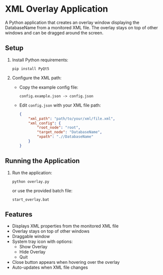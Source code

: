 # XML Overlay Application

A Python application that creates an overlay window displaying the DatabaseName from a monitored XML file. The overlay stays on top of other windows and can be dragged around the screen.

## Setup

1. Install Python requirements:
   ```
   pip install PyQt5
   ```

2. Configure the XML path:
   - Copy the example config file:
     ```
     config.example.json -> config.json
     ```
   - Edit `config.json` with your XML file path:
     ```json
     {
         "xml_path": "path/to/your/xml/file.xml",
         "xml_config": {
             "root_node": "root",
             "target_node": "DatabaseName",
             "xpath": ".//DatabaseName"
         }
     }
     ```

## Running the Application

1. Run the application:
   ```
   python overlay.py
   ```
   or use the provided batch file:
   ```
   start_overlay.bat
   ```

## Features

- Displays XML properties from the monitored XML file
- Overlay stays on top of other windows
- Draggable window
- System tray icon with options:
  - Show Overlay
  - Hide Overlay
  - Quit
- Close button appears when hovering over the overlay
- Auto-updates when XML file changes
